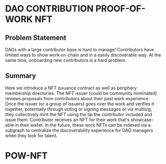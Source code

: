 # DAO CONTRIBUTION PROOF-OF-WORK NFT

## Problem Statement

DAOs with a large contributor base is hard to manage! Contributors have limited ways to show work on-chain and in a easily discoverable way. At the same time, onboarding new contributors is a hard problem.

## Summary

Here we introduce a NFT issuance contract as well as periphery membership directories. The NFT issuer (could be community nominated) reviews proposals from contributors about their past work experience. Once the issuer (or a group of issuers) goes over the work and verifies it together, potentially through voting or signing messages or via multisig, they collectively mint the NFT using the tip the contributor included and issue them. Contributor receives an NFT for their work that's showcase-able in their wallet. In the future, these work NFTs can be indexed via a subgraph to centralize the discoverability experience for DAO managers when they look for talent.
# POW-NFT
